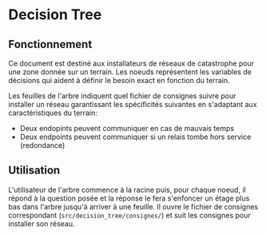# Decision Tree

## Fonctionnement
Ce document est destiné aux installateurs de réseaux de catastrophe pour une zone donnée sur un terrain.
Les noeuds représentent les variables de décisions qui aident à définir le besoin exact en fonction du terrain.

Les feuilles de l'arbre indiquent quel fichier de consignes suivre pour installer un réseau garantissant les spécificités suivantes en s'adaptant aux caractéristiques du terrain:
- Deux endopints peuvent communiquer en cas de mauvais temps
- Deux endpoints peuvent communiquer si un relais tombe hors service (redondance)

## Utilisation
L'utilisateur de l'arbre commence à la racine puis, pour chaque noeud, il répond à la question posée et la réponse le fera s'enfoncer un étage plus bas dans l'arbre jusqu'à arriver à une feuille.
Il ouvre le fichier de consignes correspondant (`src/decision_tree/consignes/`) et suit les consignes pour installer son réseau.
